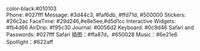 color-black:#010103  
Phone: #027fff
Message: #3d44c3, #faf6db, #ffd71d, #500000
Stickers: #26c2ac
FaceTime: #29d246,#e8e5ee,#d5d1cc
Interactive Widgets: #fb4d66
AirDrip: #f95c30
Journal: #0056d2
Keyboard: #0c9d46
Safari and Passwords: #027fff
Safari 插图：#ffa87d，#650028
Music：#6e21e6
Spotlight：#622aff
